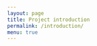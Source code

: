 ```yaml
---
layout: page
title: Project introduction
permalink: /introduction/
menu: true
---
```


<script async class="speakerdeck-embed" data-id="2f2257b921d147f2846ed797c942243d" data-ratio="1.93207547169811" src="//speakerdeck.com/assets/embed.js"></script>
